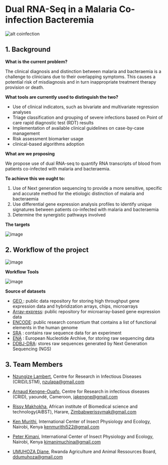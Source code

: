 # Dual RNA-Seq in a Malaria Co-infection Bacteremia

![alt coinfection](https://files.slack.com/files-pri/T01PEU2K2DU-F02H6N07W74/image.png)



## 1.	Background

**What is the current problem?**

The clinical diagnosis and distinction between malaria and bacteraemia is a challenge to clinicians due to their overlapping symptoms. This causes a potential risk of misdiagnosis and in turn inappropriate treatment therapy provision or death.

**What tools are currently used to distinguish the two?**

* Use of clinical indicators, such as bivariate and multivariate regression analyses
* Triage classification and grouping of severe infections based on Point of care rapid diagnostic test (RDT) results
* Implementation of available clinical guidelines on case-by-case management
* Risk assessment biomarker usage 
* clinical-based algorithms adoption

**What are we proposing**

We propose use of dual RNA-seq to quantify RNA transcripts of blood from patients co-infected with malaria and bacteraemia. 

**To achieve this we ought to:**
1. Use of Next generation sequencing to provide a more sensitive, specific and accurate method for the etiologic distinction of malaria and bacteraemia
2. Use differential gene expression analysis profiles to identify unique signatures between patients co-infected with malaria and bacteraemia 
3.	Determine the synergistic pathways involved

**The targets**

![image](https://user-images.githubusercontent.com/59683723/136564329-e7d964c9-e75c-4657-9ccf-56305f3b7c90.png)


##### 

## 2. Workflow of the project 

![image](https://user-images.githubusercontent.com/59683723/136552486-1f439d4a-fa42-49bf-b55f-6aedae6eddc0.png)


**Workflow Tools**


![image](https://user-images.githubusercontent.com/59683723/136560705-8d2ee026-2a2d-4120-8e85-0811e55aa016.png)



 **Source of datasets**
  - [GEO ](https://www.ncbi.nlm.nih.gov/geo/): public data repository for storing high throughput gene expression data and hybridization arrays, chips, microarrays
  - [Array-express](https://www.ebi.ac.uk/arrayexpress/):  public repository for microarray-based gene expression data
  - [ENCODE](https://www.encodeproject.org/): public research consortium that contains a list of functional elements in the human genome
  - [SRA](https://www.ncbi.nlm.nih.gov/sra) : contains raw sequence data for an experiment
  - [ENA](https://www.ebi.ac.uk/ena/browser/home) : European Nucleotide Archive, for storing raw sequencing data
  - [DDBJ-DRA](https://www.ddbj.nig.ac.jp/dra/index-e.html): stores raw sequences generated by Next Generation Sequencing (NGS)   


## 3. Team Members
* [Nzungize Lambert](https://github.com/nzungizelab), Centre for Research in Infectious Diseases (CRID/LSTM), nzulapa@gmail.com

* [Arnaud Kengne-Ouafo](https://github.com/JAKO-waccbip), Centre for Research in infectious diseases (CRID), yaoundé, Cameroon, jakengne@gmail.com

* [Rissy Makhokha](https://github.com/Rissy2021), African institute of Biomedical science and technology(AiBST), Harare, Zimbabwerissymak@gmail.com

* [Ken Murithi](https://github.com/kenmurithi), International Center of Insect Physiology and Ecology, Nairobi, Kenya kenmurithi522@gmail.com

* [Peter Kimani](https://github.com/PMuchina), International Center of Insect Physiology and Ecology, Nairobi, Kenya kimanimuchina@gmail.com

* [UMUHOZA Diane](), Rwanda Agriculture and Animal Ressources Board, ddumuhoza@gmail.com





